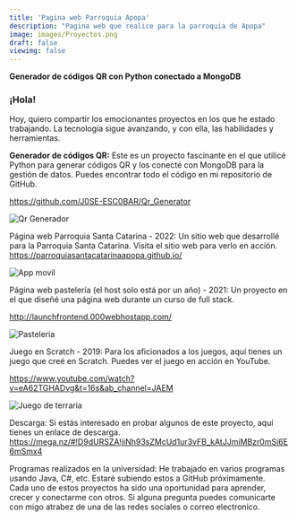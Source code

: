 ```yaml
---
title: 'Pagina web Parroquia Apopa'
description: "Pagina web que realice para la parroquia de Apopa"
image: images/Proyectos.png
draft: false
viewimg: false
---
```

**Generador de códigos QR con Python conectado a MongoDB**

### ¡Hola!  
Hoy, quiero compartir los emocionantes proyectos en los que he estado trabajando. La tecnología sigue avanzando, y con ella, las habilidades y herramientas.

**Generador de códigos QR:** Este es un proyecto fascinante en el que utilicé Python para generar códigos QR y los conecté con MongoDB para la gestión de datos. Puedes encontrar todo el código en mi repositorio de GitHub.

https://github.com/J0SE-ESC0BAR/Qr_Generator

![Qr Generador](/images/Open_Qr.png)

Página web Parroquia Santa Catarina - 2022: Un sitio web que desarrollé para la Parroquia Santa Catarina. Visita el sitio web para verlo en acción.  
https://parroquiasantacatarinaapopa.github.io/

![App movil](/images/capturamovil.png)  

Página web pastelería (el host solo está por un año) - 2021: Un proyecto en el que diseñé una página web durante un curso de full stack.

http://launchfrontend.000webhostapp.com/

![Pasteleria](/images/web_pasteleria.png)

Juego en Scratch - 2019: Para los aficionados a los juegos, aquí tienes un juego que creé en Scratch. Puedes ver el juego en acción en YouTube.

https://www.youtube.com/watch?v=eA62TGHADvg&t=16s&ab_channel=JAEM

![Juego de terraria](/images/Terraria_OtherWold.png)

Descarga: Si estás interesado en probar algunos de este proyecto, aquí tienes un enlace de descarga.
https://mega.nz/#!D9dURSZA!jiNh93sZMcUd1ur3vFB_kAtJJmiMBzr0mSi6E6mSmx4


Programas realizados en la universidad: He trabajado en varios programas usando Java, C#, etc. Estaré subiendo estos a GitHub próximamente.  
Cada uno de estos proyectos ha sido una oportunidad para aprender, crecer y conectarme con otros. Si alguna pregunta puedes comunicarte con migo atrabez de una de las redes sociales o correo electronico. 

